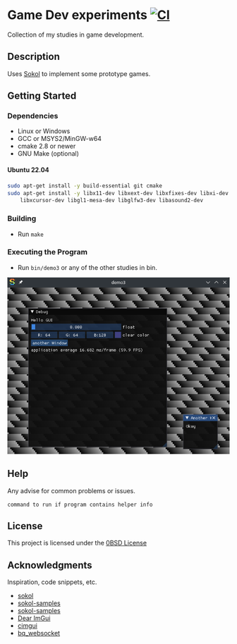 # Game Dev experiments [![CI](https://github.com/OrangeTide/gamedev/workflows/CI/badge.svg)](https://github.com/OrangeTide/gamedev/actions)

Collection of my studies in game development.

## Description

Uses [Sokol](https://github.com/floooh/sokol) to implement some prototype games.

## Getting Started

### Dependencies

* Linux or Windows
* GCC or MSYS2/MinGW-w64
* cmake 2.8 or newer
* GNU Make (optional)

#### Ubuntu 22.04

```sh
sudo apt-get install -y build-essential git cmake
sudo apt-get install -y libx11-dev libxext-dev libxfixes-dev libxi-dev \
    libxcursor-dev libgl1-mesa-dev libglfw3-dev libasound2-dev
```

### Building

* Run `make`

### Executing the Program

* Run `bin/demo3` or any of the other studies in bin.

![demo3 screenshot](doc/Screenshot_2022-09-19_23-13-25.png)

## Help

Any advise for common problems or issues.
```
command to run if program contains helper info
```

## License

This project is licensed under the [0BSD License](LICENSE)

## Acknowledgments

Inspiration, code snippets, etc.
* [sokol](https://github.com/floooh/sokol)
* [sokol-samples](https://github.com/floooh/sokol-samples)
* [sokol-samples](https://github.com/floooh/sokol-samples)
* [Dear ImGui](https://github.com/ocornut/imgui)
* [cimgui](https://github.com/cimgui/cimgui)
* [bq_websocket](https://github.com/bqqbarbhg/bq_websocket)
